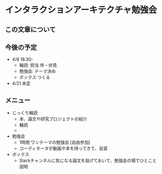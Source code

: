 # インタラクションアーキテクチャ勉強会

## この文章について

## 今後の予定

- 4/8 18:30-
    - 輪読: 担当 伴・伏見
    - 勉強会: テーマ決め
    - ボックス つくる
- 4/21 未定

## メニュー

- じっくり輪読
    - 本、論文や研究プロジェクトの紹介
    - 輪読
    - 
- 勉強会
    - 1時間 ワンテーマの勉強会 [自由参加]
    - コーディネータが動画や本を持ってきて、自習
- ボックス
    - Slackチャンネルに気になる論文を投げておいて、勉強会の場でひとこと説明
